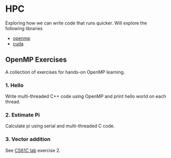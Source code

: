 # HPC

Exploring how we can write code that runs quicker. Will explore the following libraries

* [openmp](https://www.openmp.org/)
* [cuda](https://developer.nvidia.com/cuda-downloads)

## OpenMP Exercises

A collection of exercises for hands-on OpenMP learning.

### 1. Hello

Write multi-threaded C++ code using OpenMP and print hello world on each thread.

### 2. Estimate Pi

Calculate pi using serial and multi-threaded C code.

### 3. Vector addition

See [CS61C lab](https://cs61c.org/su20/labs/lab10/#part1-multi-threading-programming-using-openmp) exercise 2.

